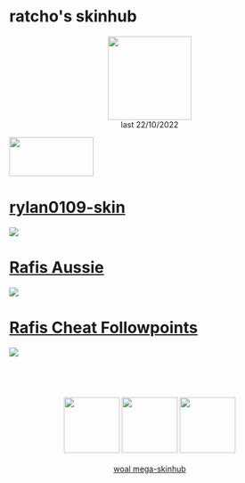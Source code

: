 # ratcho's skinhub
<p align="center">
<a href="https://osu.ppy.sh/users/8075782">
  <img src="https://a.ppy.sh/8075782"  
       width="150"
       height="150"></a>
<br>
last 22/10/2022
</p>

<a href="https://www.youtube.com/watch?v=kbbgypvGPgM">
<img src="https://i.imgur.com/uDyKiLi.png"
       width="151" 
       height="70"/></a>

# [rylan0109-skin](https://github.com/rudj-skinhub/woal/raw/tyfh/ratcho/rylan0109-skin.osk)
[![](https://i.imgur.com/AO5nMUd.jpeg)](https://github.com/rudj-skinhub/woal/raw/tyfh/ratcho/rylan0109-skin.osk)

# [Rafis Aussie](https://github.com/rudj-skinhub/woal/raw/tyfh/ratcho/Rafis%20Aussie.osk)
[![](https://osu.ppy.sh/ss/18205100/c729)](https://github.com/rudj-skinhub/woal/raw/tyfh/ratcho/Rafis%20Aussie.osk)

# [Rafis Cheat Followpoints](https://github.com/rudj-skinhub/woal/raw/tyfh/ratcho/Rafis%20Cheat%20Followpoints.osk)
[![](https://osu.ppy.sh/ss/18205142/e9af)](https://github.com/rudj-skinhub/woal/raw/tyfh/ratcho/Rafis%20Cheat%20Followpoints.osk)

#
<p align="center">
  <br></br>
  <a href="https://www.twitch.tv/ratchoosu">
  <img src="https://i.imgur.com/HM030lk.png" 
       width="100" 
       height="100"></a>
  <a href="https://www.youtube.com/channel/UCjHlT7WyuF73G0upcWZKhgA">
  <img src="https://i.imgur.com/YWbDUUy.png"  
       width="100" 
       height="100"></a>
  <a href="https://twitter.com/ratcho19">
  <img src="https://i.imgur.com/PUQ5uWf.png" 
       width="100" 
       height="100"></a>
  <br></br>
  <a href="README.md">woal mega-skinhub</a>
 </p>
